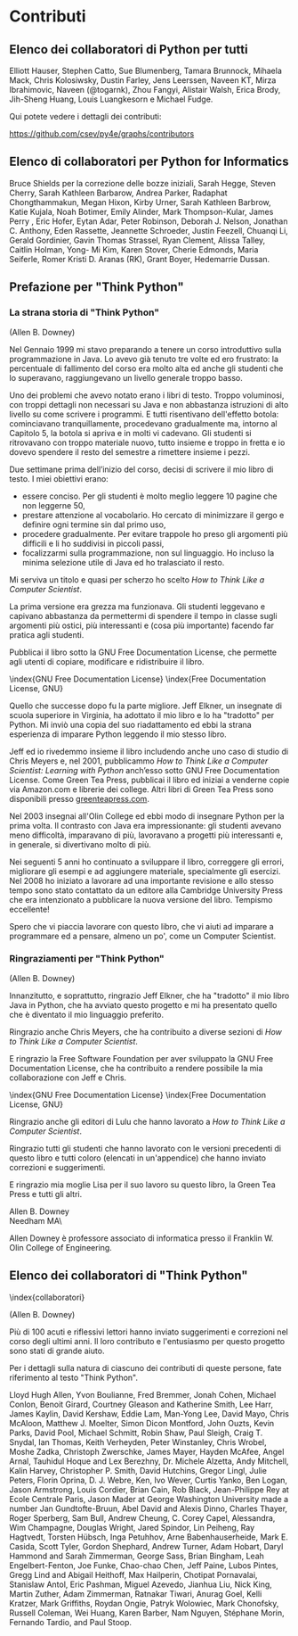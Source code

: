 ﻿

Contributi
=============

Elenco dei collaboratori di Python per tutti 
-------------------------------------------

Elliott Hauser, Stephen Catto, Sue Blumenberg, Tamara Brunnock, Mihaela Mack, Chris Kolosiwsky, Dustin Farley, Jens Leerssen, Naveen KT, Mirza Ibrahimovic, Naveen (@togarnk), Zhou Fangyi, Alistair Walsh, Erica Brody, Jih-Sheng Huang, Louis Luangkesorn e Michael Fudge.

Qui potete vedere i dettagli dei contributi:

https://github.com/csev/py4e/graphs/contributors

Elenco di collaboratori per Python for Informatics 
-------------------------------------------

Bruce Shields per la correzione delle bozze iniziali, Sarah Hegge, Steven Cherry, Sarah Kathleen Barbarow, Andrea Parker, Radaphat Chongthammakun, Megan Hixon, Kirby Urner, Sarah Kathleen Barbrow, Katie Kujala, Noah Botimer, Emily Alinder, Mark Thompson-Kular, James Perry , Eric Hofer, Eytan Adar, Peter Robinson, Deborah J. Nelson, Jonathan C. Anthony, Eden Rassette, Jeannette Schroeder, Justin Feezell, Chuanqi Li, Gerald Gordinier, Gavin Thomas Strassel, Ryan Clement, Alissa Talley, Caitlin Holman, Yong- Mi Kim, Karen Stover, Cherie Edmonds, Maria Seiferle, Romer Kristi D. Aranas (RK), Grant Boyer, Hedemarrie Dussan.

Prefazione per "Think Python"
--------------------------

### La strana storia di "Think Python"

(Allen B. Downey)

Nel Gennaio 1999 mi stavo preparando a tenere un corso introduttivo sulla programmazione in Java. Lo avevo già tenuto tre volte ed ero frustrato:
la percentuale di fallimento del corso era molto alta ed anche gli studenti che lo superavano, raggiungevano un livello generale troppo basso.

Uno dei problemi che avevo notato erano i libri di testo. Troppo voluminosi, con troppi dettagli non necessari su Java e non abbastanza istruzioni di alto livello su come scrivere i programmi. E tutti risentivano dell'effetto botola: cominciavano tranquillamente, procedevano gradualmente ma, intorno al Capitolo 5, la botola si apriva e in molti vi cadevano. Gli studenti si ritrovavano con troppo materiale nuovo, tutto insieme e troppo in fretta e io dovevo spendere il resto del semestre a rimettere insieme i pezzi.

Due settimane prima dell’inizio del corso, decisi di scrivere il mio libro di testo. I miei obiettivi erano:

- essere conciso. Per gli studenti è molto meglio leggere 10 pagine che non leggerne 50,
- prestare attenzione al vocabolario. Ho cercato di minimizzare il gergo e definire ogni termine sin dal primo uso,
- procedere gradualmente. Per evitare trappole ho preso gli argomenti più difficili e li ho suddivisi in piccoli passi,
- focalizzarmi sulla programmazione, non sul linguaggio. Ho incluso la minima selezione utile di Java ed ho tralasciato il resto.

Mi serviva un titolo e quasi per scherzo ho scelto *How to Think Like a Computer Scientist*.

La prima versione era grezza ma funzionava. Gli studenti leggevano e capivano abbastanza da permettermi di spendere il tempo in classe sugli argomenti più ostici, più interessanti e (cosa più importante) facendo far pratica agli studenti.

Pubblicai il libro sotto la GNU Free Documentation License, che permette agli utenti di copiare, modificare e ridistribuire il libro.

\index{GNU Free Documentation License}
\index{Free Documentation License, GNU}

Quello che successe dopo fu la parte migliore. Jeff Elkner, un insegnate di scuola superiore in Virginia, ha adottato il mio libro e lo ha "tradotto" per Python. Mi inviò una copia del suo riadattamento ed ebbi la strana esperienza di imparare Python leggendo il mio stesso libro.

Jeff ed io rivedemmo insieme il libro includendo anche uno caso di studio di Chris Meyers e, nel 2001, pubblicammo *How to Think Like a Computer Scientist: Learning with Python* anch’esso sotto GNU Free Documentation License. Come Green Tea Press, pubblicai il libro ed iniziai a venderne copie via Amazon.com e librerie dei college. Altri libri di Green Tea Press sono disponibili presso [greenteapress.com](greenteapress.com).

Nel 2003 insegnai all'Olin College ed ebbi modo di insegnare Python per la prima volta. Il contrasto con Java era impressionante: gli studenti avevano meno difficoltà, imparavano di più, lavoravano a progetti più interessanti e, in generale, si divertivano molto di più.

Nei seguenti 5 anni ho continuato a sviluppare il libro, correggere gli errori, migliorare gli esempi e ad aggiungere materiale, specialmente gli esercizi. Nel 2008 ho iniziato a lavorare ad una importante revisione e allo stesso tempo sono stato contattato da un editore alla Cambridge University Press che era intenzionato a pubblicare la nuova versione del libro. Tempismo eccellente!

Spero che vi piaccia lavorare con questo libro, che vi aiuti ad imparare a programmare ed a pensare, almeno un po', come un Computer Scientist.

### Ringraziamenti per "Think Python"

(Allen B. Downey)

Innanzitutto, e soprattutto, ringrazio Jeff Elkner, che ha "tradotto" il mio libro Java in Python, che ha avviato questo progetto e mi ha presentato quello che è diventato il mio linguaggio preferito.

Ringrazio anche Chris Meyers, che ha contribuito a diverse sezioni di *How to Think Like a Computer Scientist*.

E ringrazio la Free Software Foundation per aver sviluppato la GNU Free Documentation License, che ha contribuito a rendere possibile la mia collaborazione con Jeff e Chris.

\index{GNU Free Documentation License}
\index{Free Documentation License, GNU}

Ringrazio anche gli editori di Lulu che hanno lavorato a *How to Think Like a Computer Scientist*.

Ringrazio tutti gli studenti che hanno lavorato con le versioni precedenti di questo libro e tutti coloro (elencati in un'appendice) che hanno inviato correzioni e suggerimenti.

E ringrazio mia moglie Lisa per il suo lavoro su questo libro, la Green Tea Press e tutti gli altri.

Allen B. Downey\
Needham MA\

Allen Downey è professore associato di informatica presso il Franklin W. Olin College of Engineering.

Elenco dei collaboratori di "Think Python"
-----------------------------------

\index{collaboratori}

(Allen B. Downey)

Più di 100 acuti e riflessivi lettori hanno inviato suggerimenti e correzioni nel corso degli ultimi anni. Il loro contributo e l'entusiasmo per questo progetto sono stati di grande aiuto.

Per i dettagli sulla natura di ciascuno dei contributi di queste persone, fate riferimento al testo "Think Python".

Lloyd Hugh Allen, Yvon Boulianne, Fred Bremmer, Jonah Cohen, Michael Conlon, Benoit Girard, Courtney Gleason and Katherine Smith, Lee Harr, James Kaylin, David Kershaw, Eddie Lam, Man-Yong Lee, David Mayo, Chris McAloon, Matthew J. Moelter, Simon Dicon Montford, John Ouzts, Kevin Parks, David Pool, Michael Schmitt, Robin Shaw, Paul Sleigh, Craig T. Snydal, Ian Thomas, Keith Verheyden, Peter Winstanley, Chris Wrobel, Moshe Zadka, Christoph Zwerschke, James Mayer, Hayden McAfee, Angel Arnal, Tauhidul Hoque and Lex Berezhny, Dr. Michele Alzetta, Andy Mitchell, Kalin Harvey, Christopher P. Smith, David Hutchins, Gregor Lingl, Julie Peters, Florin Oprina, D. J. Webre, Ken, Ivo Wever, Curtis Yanko, Ben Logan, Jason Armstrong, Louis Cordier, Brian Cain, Rob Black, Jean-Philippe Rey at Ecole Centrale Paris, Jason Mader at George Washington University made a number Jan Gundtofte-Bruun, Abel David and Alexis Dinno, Charles Thayer, Roger Sperberg, Sam Bull, Andrew Cheung, C. Corey Capel, Alessandra, Wim Champagne, Douglas Wright, Jared Spindor, Lin Peiheng, Ray Hagtvedt, Torsten Hübsch, Inga Petuhhov, Arne Babenhauserheide, Mark E. Casida, Scott Tyler, Gordon Shephard, Andrew Turner, Adam Hobart, Daryl Hammond and Sarah Zimmerman, George Sass, Brian Bingham, Leah Engelbert-Fenton, Joe Funke, Chao-chao Chen, Jeff Paine, Lubos Pintes, Gregg Lind and Abigail Heithoff, Max Hailperin, Chotipat Pornavalai, Stanislaw Antol, Eric Pashman, Miguel Azevedo, Jianhua Liu, Nick King, Martin Zuther, Adam Zimmerman, Ratnakar Tiwari, Anurag Goel, Kelli Kratzer, Mark Griffiths, Roydan Ongie, Patryk Wolowiec, Mark Chonofsky, Russell Coleman, Wei Huang, Karen Barber, Nam Nguyen, Stéphane Morin, Fernando Tardio, and Paul Stoop.
